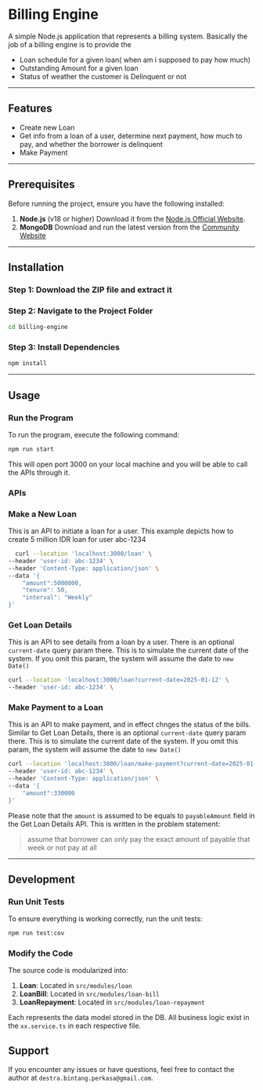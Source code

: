 # Billing Engine

A simple Node.js application that represents a billing system. Basically the job of a billing engine is to provide the
- Loan schedule for a given loan( when am i supposed to pay how much)
- Outstanding Amount for a given loan
- Status of weather the customer is Delinquent or not 

---

## Features
- Create new Loan
- Get info from a loan of a user, determine next payment, how much to pay, and whether the borrower is delinquent
- Make Payment
---
## Prerequisites
Before running the project, ensure you have the following installed:
1. **Node.js** (v18 or higher) Download it from the [Node.js Official Website](https://nodejs.org/).
2. **MongoDB** Download and run the latest version from the [Community Website](https://www.mongodb.com/try/download/community) 
---

## Installation
### Step 1: Download the ZIP file and extract it 

### Step 2: Navigate to the Project Folder
```bash
cd billing-engine
```

### Step 3: Install Dependencies
```bash
npm install
```
---
## Usage

### Run the Program
To run the program, execute the following command:
```bash
npm run start
```
This will open port 3000 on your local machine and you will be able to call the APIs through it.

### APIs
### Make a New Loan
This is an API to initiate a loan for a user. This example depicts how to create 5 million IDR loan for user abc-1234
```bash
  curl --location 'localhost:3000/loan' \
--header 'user-id: abc-1234' \
--header 'Content-Type: application/json' \
--data '{
    "amount":5000000,
    "tenure": 50,
    "interval": "Weekly"
}'
```


### Get Loan Details
This is an API to see details from a loan by a user.
There is an optional `current-date` query param there. This is to simulate the current date of the system. If you omit this param, the system will assume the date to `new Date()`
```bash
curl --location 'localhost:3000/loan?current-date=2025-01-12' \
--header 'user-id: abc-1234' \
```

### Make Payment to a Loan
This is an API to make payment, and in effect chnges the status of the bills.
Similar to Get Loan Details, there is an optional `current-date` query param there. This is to simulate the current date of the system. If you omit this param, the system will assume the date to `new Date()`
```bash
curl --location 'localhost:3000/loan/make-payment?current-date=2025-01-12' \
--header 'user-id: abc-1234' \
--header 'Content-Type: application/json' \
--data '{
    "amount":330000
}'
```
Please note that the `amount` is assumed to be equals to `payableAmount` field in the Get Loan Details API.
This is written in the problem statement:
> assume that borrower can only pay the exact amount of payable that week or not pay at all 

---

## Development

### Run Unit Tests

To ensure everything is working correctly, run the unit tests:
```bash
npm run test:cov
```

### Modify the Code

The source code is modularized into:

1.  **Loan**: Located in `src/modules/loan`
2.  **LoanBill**: Located in `src/modules/loan-bill`
3.  **LoanRepayment**: Located in `src/modules/loan-repayment`

Each represents the data model stored in the DB. All business logic exist in the `xx.service.ts` in each respective file. 

## Support

If you encounter any issues or have questions, feel free to contact the author at `destra.bintang.perkasa@gmail.com`.